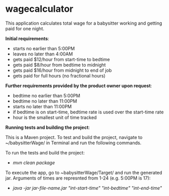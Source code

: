 # wagecalculator
This application calculates total wage for a babysitter working and getting paid for one night.

**Initial requirements**:
* starts no earlier than 5:00PM
* leaves no later than 4:00AM
* gets paid $12/hour from start-time to bedtime
* gets paid $8/hour from bedtime to midnight
* gets paid $16/hour from midnight to end of job
* gets paid for full hours (no fractional hours)

**Further requirements provided by the product owner upon request**:
* bedtime no earlier than 5:00PM
* bedtime no later than 11:00PM
* starts no later than 11:00PM
* if bedtime is on start-time, bedtime rate is used over the start-time rate
* hour is the smallest unit of time tracked

**Running tests and building the project**:

This is a Maven project. To test and build the project, navigate to ~/babysitterWage/ in Terminal and run the following commands.

To run the tests and build the project: 

* _mvn clean package_

To execute the app, go to ~babysitterWage/Target/ and run the generated jar. Arguments of times are represnted from 1-24 (e.g. 5:00PM is 17):

* _java -jar jar-file-name.jar "int-start-time" "int-bedtime" "int-end-time"_
